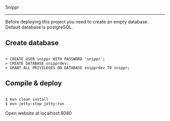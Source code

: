Snippr
******

Before deploying this project you need to create an empty database. Default database is postgreSQL.

Create database
---------------

<code>
> CREATE USER snippr WITH PASSWORD 'snippr';
> CREATE DATABASE snipprdev;
> GRANT ALL PRIVILEGES ON DATABASE snipprdev TO snippr;
</code>

Compile & deploy
----------------

<code>
$ mvn clean install
$ mvn jetty:stop jetty:run
</code>

Open website at localhost:8080
